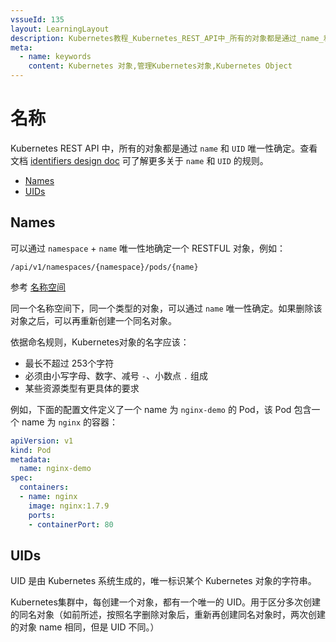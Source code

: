 ```yaml
---
vssueId: 135
layout: LearningLayout
description: Kubernetes教程_Kubernetes_REST_API中_所有的对象都是通过_name_和_UID_唯一性确定
meta:
  - name: keywords
    content: Kubernetes 对象,管理Kubernetes对象,Kubernetes Object
---
```


# 名称

<AdSenseTitle>

Kubernetes REST API 中，所有的对象都是通过 `name` 和 `UID` 唯一性确定。查看文档 [identifiers design doc](https://github.com/kubernetes/community/blob/master/contributors/design-proposals/architecture/identifiers.md) 可了解更多关于 `name` 和 `UID` 的规则。

* [Names](#Names)
* [UIDs](#UIDs)

</AdSenseTitle>

## Names

可以通过 `namespace` + `name` 唯一性地确定一个 RESTFUL 对象，例如：

`/api/v1/namespaces/{namespace}/pods/{name}`

参考 [名称空间](./namespaces.html)

同一个名称空间下，同一个类型的对象，可以通过 `name` 唯一性确定。如果删除该对象之后，可以再重新创建一个同名对象。

依据命名规则，Kubernetes对象的名字应该：
* 最长不超过 253个字符
* 必须由小写字母、数字、减号 `-`、小数点 `.` 组成
* 某些资源类型有更具体的要求

例如，下面的配置文件定义了一个 name 为 `nginx-demo` 的 Pod，该 Pod 包含一个 name 为 `nginx` 的容器：

``` yaml {4,7}
apiVersion: v1
kind: Pod
metadata:
  name: nginx-demo
spec:
  containers:
  - name: nginx
    image: nginx:1.7.9
    ports:
    - containerPort: 80
```

## UIDs

UID 是由 Kubernetes 系统生成的，唯一标识某个 Kubernetes 对象的字符串。

Kubernetes集群中，每创建一个对象，都有一个唯一的 UID。用于区分多次创建的同名对象（如前所述，按照名字删除对象后，重新再创建同名对象时，两次创建的对象 name 相同，但是 UID 不同。）
